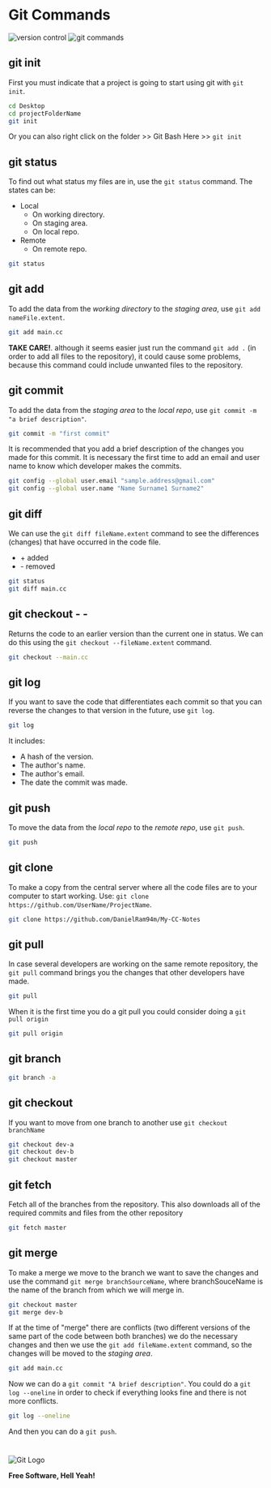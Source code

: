 # Git Commands

![version control](https://101droid.files.wordpress.com/2015/09/versioncontrol-server.png)
![git commands](https://d1jnx9ba8s6j9r.cloudfront.net/blog/wp-content/uploads/2016/11/Git-Architechture-Git-Tutorial-Edureka-2-768x720.png)

## git init
First you must indicate that a project is going to start using git with `git init`.
```bash
cd Desktop
cd projectFolderName
git init
```
Or you can also right click on the folder >> Git Bash Here >> `git init`

## git status
To find out what status my files are in, use the `git status` command.
The states can be:
- Local
    - On working directory.
    - On staging area.
    - On local repo.
- Remote
    - On remote repo.
```bash
git status
```
## git add <file>
To add the data from the *working directory* to the *staging area*, use `git add nameFile.extent`.
```bash
git add main.cc
```

**TAKE CARE!**. although it seems easier just run the command `git add .` (in order to add all files to the repository), it could cause some problems, because this command could include unwanted files to the repository.

## git commit
To add the data from the *staging area* to the *local repo*, use `git commit -m "a brief description"`.
```bash
git commit -m "first commit"
```
It is recommended that you add a brief description of the changes you made for this commit.
It is necessary the first time to add an email and user name to know which developer makes the commits.
```bash
git config --global user.email "sample.address@gmail.com"
git config --global user.name "Name Surname1 Surname2"
```
## git diff <file>
We can use the `git diff fileName.extent` command to see the differences (changes) that have occurred in the code file.
- \+ added
- \- removed
```bash
git status
git diff main.cc
```
## git checkout - - <file>
Returns the code to an earlier version than the current one in status. We can do this using the `git checkout --fileName.extent` command.
```bash
git checkout --main.cc
```
## git log
If you want to save the code that differentiates each commit so that you can reverse the changes to that version in the future, use `git log`.
```bash
git log
```
It includes:
- A hash of the version.
- The author's name.
- The author's email.
- The date the commit was made.

## git push
To move the data from the *local repo* to the *remote repo*, use `git push`.
```bash
git push
```
## git clone <http address>
To make a copy from the central server where all the code files are to your computer to start working. Use: `git clone https://github.com/UserName/ProjectName`.
```bash
git clone https://github.com/DanielRam94m/My-CC-Notes
```
## git pull
In case several developers are working on the same remote repository, the `git pull` command brings you the changes that other developers have made.
```bash
git pull
```
When it is the first time you do a git pull you could consider doing a `git pull origin`
```bash
git pull origin
```
## git branch
```bash
git branch -a
```
## git checkout <branch>
If you want to move from one branch to another use `git checkout branchName`
```bash
git checkout dev-a
git checkout dev-b
git checkout master
```
## git fetch <repository>
Fetch all of the branches from the repository. This also downloads all of the required commits and files from the other repository
```bash
git fetch master
```
## git merge
To make a merge we move to the branch we want to save the changes and use the command `git merge branchSourceName`, where branchSouceName is the name of the branch from which we will merge in.
```bash
git checkout master
git merge dev-b
```
If at the time of "merge" there are conflicts (two different versions of the same part of the code between both branches) we do the necessary changes and then we use the `git add fileName.extent` command, so the changes will be moved to the *staging area*.
```bash
git add main.cc
```
Now we can do a `git commit "A brief description"`.
You could do a `git log --oneline` in order to check if everything looks fine and there is not more conflicts.
```bash
git log --oneline
```
And then you can do a `git push`.
#
![Git Logo](https://www.ticarte.com/sites/su/styles/max/public/users/7/teaser/git-logo.png?itok=xQhWd_9g)



**Free Software, Hell Yeah!**

[//]: # (These are reference links used in the body of this note and get stripped out when the markdown processor does its job. There is no need to format nicely because it shouldn't be seen. Thanks SO - http://stackoverflow.com/questions/4823468/store-comments-in-markdown-syntax)


   [dill]: <https://github.com/joemccann/dillinger>
   [git-repo-url]: <https://github.com/joemccann/dillinger.git>
   [john gruber]: <http://daringfireball.net>
   [df1]: <http://daringfireball.net/projects/markdown/>
   [markdown-it]: <https://github.com/markdown-it/markdown-it>
   [Ace Editor]: <http://ace.ajax.org>
   [node.js]: <http://nodejs.org>
   [Twitter Bootstrap]: <http://twitter.github.com/bootstrap/>
   [jQuery]: <http://jquery.com>
   [@tjholowaychuk]: <http://twitter.com/tjholowaychuk>
   [express]: <http://expressjs.com>
   [AngularJS]: <http://angularjs.org>
   [Gulp]: <http://gulpjs.com>

   [PlDb]: <https://github.com/joemccann/dillinger/tree/master/plugins/dropbox/README.md>
   [PlGh]: <https://github.com/joemccann/dillinger/tree/master/plugins/github/README.md>
   [PlGd]: <https://github.com/joemccann/dillinger/tree/master/plugins/googledrive/README.md>
   [PlOd]: <https://github.com/joemccann/dillinger/tree/master/plugins/onedrive/README.md>
   [PlMe]: <https://github.com/joemccann/dillinger/tree/master/plugins/medium/README.md>
   [PlGa]: <https://github.com/RahulHP/dillinger/blob/master/plugins/googleanalytics/README.md>
